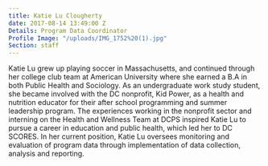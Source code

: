 ```yaml
---
title: Katie Lu Clougherty
date: 2017-08-14 13:49:00 Z
Details: Program Data Coordinator
Profile Image: "/uploads/IMG_1752%20(1).jpg"
Section: staff
---
```


Katie Lu grew up playing soccer in Massachusetts, and continued through her college club team at American University where she earned a B.A in both Public Health and Sociology. As an undergraduate work study student, she became involved with the DC nonprofit, Kid Power, as a health and nutrition educator for their after school programming and summer leadership program. The experiences working in the nonprofit sector and interning on the Health and Wellness Team at DCPS inspired Katie Lu to pursue a career in education and public health, which led her to DC SCORES. In her current position, Katie Lu oversees monitoring and evaluation of program data through implementation of data collection, analysis and reporting.